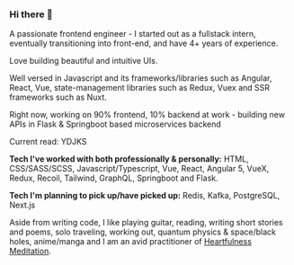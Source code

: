 ### Hi there 👋

<!--
**FrozenHearth/FrozenHearth** is a ✨ _special_ ✨ repository because its `README.md` (this file) appears on your GitHub profile.

Here are some ideas to get you started:

- 🔭 I’m currently working on ...
- 🌱 I’m currently learning ...
- 👯 I’m looking to collaborate on ...
- 🤔 I’m looking for help with ...
- 💬 Ask me about ...
- 📫 How to reach me: ...
- ⚡ Fun fact: ...-->

A passionate frontend engineer - I started out as a fullstack intern, eventually transitioning into front-end, and have 4+ years of experience.

Love building beautiful and intuitive UIs.

Well versed in Javascript and its frameworks/libraries such as Angular, React, Vue, state-management libraries such as Redux, Vuex and SSR frameworks such as Nuxt.

Right now, working on 90% frontend, 10% backend at work - building new APIs in Flask & Springboot based microservices backend

Current read: YDJKS

**Tech I've worked with both professionally & personally:** HTML, CSS/SASS/SCSS, Javascript/Typescript, Vue, React, Angular 5, VueX, Redux, Recoil, Tailwind, GraphQL, Springboot and Flask.

**Tech I'm planning to pick up/have picked up:** Redis, Kafka, PostgreSQL, Next.js 

Aside from writing code, I like playing guitar, reading, writing short stories and poems, solo traveling, working out, quantum physics & space/black holes, anime/manga and I am an avid practitioner of [Heartfulness Meditation](https://heartfulness.org/in/about-heartfulness/).
